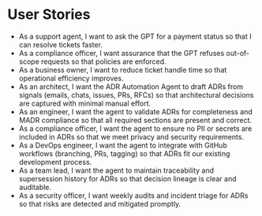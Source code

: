 # User Stories

- As a support agent, I want to ask the GPT for a payment status so that I can resolve tickets faster.
- As a compliance officer, I want assurance that the GPT refuses out-of-scope requests so that policies are enforced.
- As a business owner, I want to reduce ticket handle time so that operational efficiency improves.
- As an architect, I want the ADR Automation Agent to draft ADRs from signals (emails, chats, issues, PRs, RFCs) so that architectural decisions are captured with minimal manual effort.
- As an engineer, I want the agent to validate ADRs for completeness and MADR compliance so that all required sections are present and correct.
- As a compliance officer, I want the agent to ensure no PII or secrets are included in ADRs so that we meet privacy and security requirements.
- As a DevOps engineer, I want the agent to integrate with GitHub workflows (branching, PRs, tagging) so that ADRs fit our existing development process.
- As a team lead, I want the agent to maintain traceability and supersession history for ADRs so that decision lineage is clear and auditable.
- As a security officer, I want weekly audits and incident triage for ADRs so that risks are detected and mitigated promptly.
